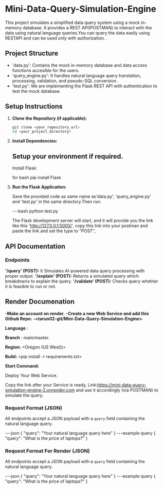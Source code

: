 # Mini-Data-Query-Simulation-Engine
This project simulates a simplified data query system using a mock in-memory database. It provides a REST API(POSTMAN) to interact with the data using natural language queries.You can query the data easily using RESTAPI and can be used only with authorization.
.
## Project Structure

* 'data.py': Contains the mock in-memory database and data access functions accesible for the users.
* 'query_engine.py': It handles natural language query translation, processing, validation, and pseudo-SQL conversion.
* 'test.py': We are implementing the Flask REST API with authentication to test the mock database.

## Setup Instructions

1.  **Clone the Repository (if applicable):**

    ```bash
    git clone <your_repository_url>
    cd <your_project_directory>
    ```

2.  **Install Dependencies:**
   
    Setup your environment if required.
    ---
    Install Flask:

    for bash
    pip install Flask

4.  **Run the Flask Application:**

    Save the provided code as same name as'data.py', 'query_engine.py' and 'test.py' in the same directory.Then run:

    ---bash
    python test.py

    The Flask development server will start, and it will provide you the link like this 'http://127.0.0.1:5000/',
    copy this link into your postman and paste the link and set the type to "POST",

## API Documentation

### Endpoints

**'/query' (POST):** It Simulates AI-powered data query processing with proper output.
**'/explain' (POST):** Returns a simulated query which breakdowns to explain the query.
**'/validate' (POST):** Checks query whether it is feasible to run or not.

## Render Documenation

**-Make an account on render.**
**-Create a new Web Service and add this Github Repo:**
**-<tarun02-git/Mini-Data-Query-Simulation-Engine>**

**Language** : <Programming Langauge with version>

**Branch** : main/master.

**Region:** <Oregon (US West))>

**Build:**
<pip install -r requirements.txt>

**Start Command:**
<gunicorn test:app>

Deploy Your Web Service.

Copy the link after your Service is ready,
Link:<https://mini-data-query-simulation-engine-2.onrender.com>
and use it accordingly (via POSTMAN) to simulate the query.

### Request Format (JSON)

All endpoints accept a JSON payload with a `query` field containing the natural language query.

---json
{
    "query": "Your natural language query here"
}
---example query
{
    "query": "What is the price of laptops?"
}

### Request Format For Render (JSON)

All endpoints accept a JSON payload with a `query` field containing the natural language query.

---json
{
    "query": "Your natural language query here"
}
---example query
{
    "query": "What is the price of laptops?"
}
